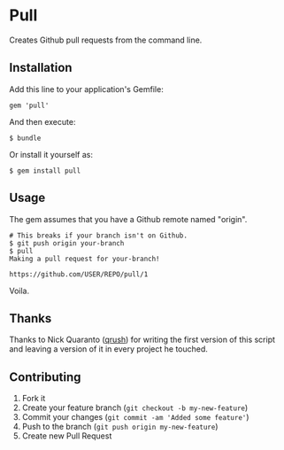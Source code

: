 # Pull

Creates Github pull requests from the command line.

## Installation

Add this line to your application's Gemfile:

    gem 'pull'

And then execute:

    $ bundle

Or install it yourself as:

    $ gem install pull

## Usage

The gem assumes that you have a Github remote named "origin".

    # This breaks if your branch isn't on Github.
    $ git push origin your-branch
    $ pull
    Making a pull request for your-branch!

    https://github.com/USER/REPO/pull/1

Voila.

## Thanks

Thanks to Nick Quaranto ([qrush](https://github.com/qrush)) for writing the
first version of this script and leaving a version of it in every project he
touched.

## Contributing

1. Fork it
2. Create your feature branch (`git checkout -b my-new-feature`)
3. Commit your changes (`git commit -am 'Added some feature'`)
4. Push to the branch (`git push origin my-new-feature`)
5. Create new Pull Request
